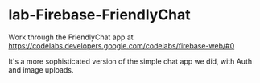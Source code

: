 # lab-Firebase-FriendlyChat


Work through the FriendlyChat app at https://codelabs.developers.google.com/codelabs/firebase-web/#0 

It's a more sophisticated version of the simple chat app we did, with Auth and image uploads.

